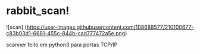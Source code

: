 # rabbit_scan!

![scan] (https://user-images.githubusercontent.com/108688577/210100677-c83b03d1-6681-455c-844b-cad777472a5e.png)

scanner feito em python3 para portas TCP/IP
